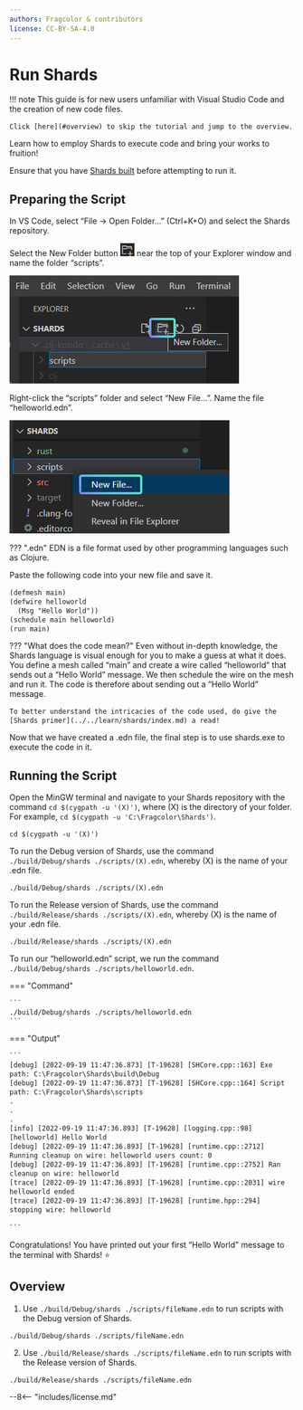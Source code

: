 ```yaml
---
authors: Fragcolor & contributors
license: CC-BY-SA-4.0
---
```


# Run Shards

!!! note
    This guide is for new users unfamiliar with Visual Studio Code and the creation of new code files. 
    
    Click [here](#overview) to skip the tutorial and jump to the overview.

Learn how to employ Shards to execute code and bring your works to fruition!

Ensure that you have [Shards built](./build-shards.md) before attempting to run it.

## Preparing the Script ##

In VS Code, select “File → Open Folder…” (Ctrl+K+O) and select the Shards repository.

Select the New Folder button ![New Folder Icon](assets/vscode-new-folder-icon.png) near the top of your Explorer window and name the folder “scripts”.

![Create a new “scripts” folder.](assets/vscode-new-folder.png)

Right-click the “scripts” folder and select “New File…”. Name the file “helloworld.edn”.

![Create the “helloworld.edn” file in the “scripts” folder.](assets/vscode-new-file.png)

??? ".edn"
	EDN is a file format used by other programming languages such as Clojure.

Paste the following code into your new file and save it.
```
(defmesh main)
(defwire helloworld
  (Msg "Hello World"))
(schedule main helloworld)
(run main)
```
??? "What does the code mean?"
    Even without in-depth knowledge, the Shards language is visual enough for you to make a guess at what it does. You define a mesh called “main” and create a wire called “helloworld” that sends out a “Hello World” message. We then schedule the wire on the mesh and run it. The code is therefore about sending out a “Hello World” message.

    To better understand the intricacies of the code used, do give the [Shards primer](../../learn/shards/index.md) a read!

Now that we have created a .edn file, the final step is to use shards.exe to execute the code in it.

## Running the Script ##

Open the MinGW terminal and navigate to your Shards repository with the command `cd $(cygpath -u '(X)')`, where (X) is the directory of your folder. For example, `cd $(cygpath -u 'C:\Fragcolor\Shards')`. 

```
cd $(cygpath -u '(X)')
```
 
To run the Debug version of Shards, use the command `./build/Debug/shards ./scripts/(X).edn`, whereby (X) is the name of your .edn file.

```
./build/Debug/shards ./scripts/(X).edn
```

To run the Release version of Shards, use the command `./build/Release/shards ./scripts/(X).edn`, whereby (X) is the name of your .edn file.

```
./build/Release/shards ./scripts/(X).edn
```

To run our “helloworld.edn” script, we run the command `./build/Debug/shards ./scripts/helloworld.edn`.

=== "Command"

    ```
    ./build/Debug/shards ./scripts/helloworld.edn
    ```

=== "Output"

    ```
    [debug] [2022-09-19 11:47:36.873] [T-19628] [SHCore.cpp::163] Exe path: C:\Fragcolor\Shards\build\Debug
    [debug] [2022-09-19 11:47:36.873] [T-19628] [SHCore.cpp::164] Script path: C:\Fragcolor\Shards\scripts
    .
    .
    .
    [info] [2022-09-19 11:47:36.893] [T-19628] [logging.cpp::98] [helloworld] Hello World
    [debug] [2022-09-19 11:47:36.893] [T-19628] [runtime.cpp::2712] Running cleanup on wire: helloworld users count: 0
    [debug] [2022-09-19 11:47:36.893] [T-19628] [runtime.cpp::2752] Ran cleanup on wire: helloworld
    [trace] [2022-09-19 11:47:36.893] [T-19628] [runtime.cpp::2031] wire helloworld ended
    [trace] [2022-09-19 11:47:36.893] [T-19628] [runtime.hpp::294] stopping wire: helloworld

    ```

Congratulations! You have printed out your first “Hello World” message to the terminal with Shards! ⭐

##  Overview ##

1. Use `./build/Debug/shards ./scripts/fileName.edn` to run scripts with the Debug version of Shards.
```
./build/Debug/shards ./scripts/fileName.edn
```

2. Use `./build/Release/shards ./scripts/fileName.edn` to run scripts with the Release version of Shards.
```
./build/Release/shards ./scripts/fileName.edn
```

--8<-- "includes/license.md"
